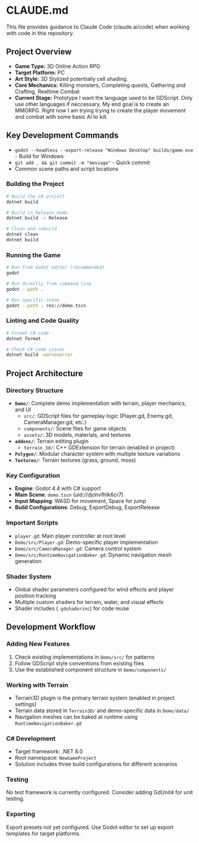 # CLAUDE.md

This file provides guidance to Claude Code (claude.ai/code) when working with code in this repository.

## Project Overview
- **Game Type:** 3D Online Action RPG
- **Target Platform:** PC
- **Art Style:** 3D Stylized potentially cell shading.
- **Core Mechanics:** Killing monsters, Completing quests, Gathering and Crafting, Realtime Combat
- **Current Stage:** Prototype
I want the language used to be GDScript. Only use other languages if neccessary.
My end goal is to create an MMORPG. Right now I am trying trying to create the player movement and combat with some basic AI to kill.

## Key Development Commands
- `godot --headless --export-release "Windows Desktop" builds/game.exe` - Build for Windows
- `git add . && git commit -m "message"` - Quick commit
- Common scene paths and script locations

### Building the Project
```bash
# Build the C# project
dotnet build

# Build in Release mode
dotnet build -c Release

# Clean and rebuild
dotnet clean
dotnet build
```

### Running the Game
```bash
# Run from Godot editor (recommended)
godot

# Run directly from command line
godot --path . 

# Run specific scene
godot --path . res://demo.tscn
```

### Linting and Code Quality
```bash
# Format C# code
dotnet format

# Check C# code issues
dotnet build -warnaserror
```

## Project Architecture

### Directory Structure
- **`Demo/`**: Complete demo implementation with terrain, player mechanics, and UI
  - `src/`: GDScript files for gameplay logic (Player.gd, Enemy.gd, CameraManager.gd, etc.)
  - `components/`: Scene files for game objects
  - `assets/`: 3D models, materials, and textures
- **`addons/`**: Terrain editing plugin
  - `terrain_3d/`: C++ GDExtension for terrain (enabled in project)
- **`Polygon/`**: Modular character system with multiple texture variations
- **`Textures/`**: Terrain textures (grass, ground, moss)

### Key Configuration
- **Engine**: Godot 4.4 with C# support
- **Main Scene**: `demo.tscn` (uid://djohvfhlk6cr7)
- **Input Mapping**: WASD for movement, Space for jump
- **Build Configurations**: Debug, ExportDebug, ExportRelease

### Important Scripts
- `player.gd`: Main player controller at root level
- `Demo/src/Player.gd`: Demo-specific player implementation
- `Demo/src/CameraManager.gd`: Camera control system
- `Demo/src/RuntimeNavigationBaker.gd`: Dynamic navigation mesh generation

### Shader System
- Global shader parameters configured for wind effects and player position tracking
- Multiple custom shaders for terrain, water, and visual effects
- Shader includes (`.gdshaderinc`) for code reuse

## Development Workflow

### Adding New Features
1. Check existing implementations in `Demo/src/` for patterns
2. Follow GDScript style conventions from existing files
3. Use the established component structure in `Demo/components/`

### Working with Terrain
- Terrain3D plugin is the primary terrain system (enabled in project settings)
- Terrain data stored in `Terrain3D/` and demo-specific data in `Demo/data/`
- Navigation meshes can be baked at runtime using `RuntimeNavigationBaker.gd`

### C# Development
- Target framework: .NET 8.0
- Root namespace: `NewGameProject`
- Solution includes three build configurations for different scenarios

### Testing
No test framework is currently configured. Consider adding GdUnit4 for unit testing.

### Exporting
Export presets not yet configured. Use Godot editor to set up export templates for target platforms.